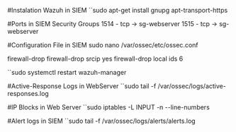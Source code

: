 #Instalation Wazuh in SIEM
``sudo apt-get install gnupg apt-transport-https

#Ports in SIEM Security Groups
1514 - tcp -> sg-webserver
1515 - tcp -> sg-webserver

#Configuration File in SIEM
sudo nano /var/ossec/etc/ossec.conf

<command>
    <name>firewall-drop</name>
    <executable>firewall-drop</executable>
    <expect>srcip</expect>
    <timeout_allowed>yes</timeout_allowed>
  </command>

<active-response>
    <command>firewall-drop</command>
    <location>local</location>
    <rules_id>ids</rules_id>
    <level>6</level>
  </active-response>

``sudo systemctl restart wazuh-manager

#Active-Response Logs in WebServer
``sudo tail -f /var/ossec/logs/active-responses.log

#IP Blocks in Web Server
``sudo iptables -L INPUT -n --line-numbers

#Alert logs in SIEM
``sudo tail -f /var/ossec/logs/alerts/alerts.log

